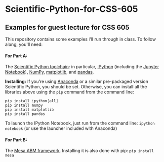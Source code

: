 # Scientific-Python-for-CSS-605
## Examples for guest lecture for CSS 605

This repository contains some examples I'll run through in class. To follow along, you'll need:

#### For Part A: 
The [Scientific Python toolchain](http://www.scipy.org/): in particular, [IPython](http://ipython.org/) (including the [Jupyter Notebook](http://jupyter.org/)), [NumPy](http://www.numpy.org/), [matplotlib](http://matplotlib.org/), and [pandas](http://pandas.pydata.org/).

**Installing:** If you're using [Anaconda](https://www.continuum.io/why-anaconda) or a similar pre-packaged version Scientific Python, you should be set. Otherwise, you can install all the libraries above using the `pip` command from the command line:

  ```
  pip install ipython[all]
  pip install numpy
  pip install matplotlib
  pip install pandas
  ```

To launch the IPython Notebook, just run from the command line:
  `ipython notebook`
(or use the launcher included with Anaconda)

#### For Part B:
The [Mesa ABM framework](https://github.com/projectmesa/mesa). Installing it is also done with pip:
  `pip install mesa`




